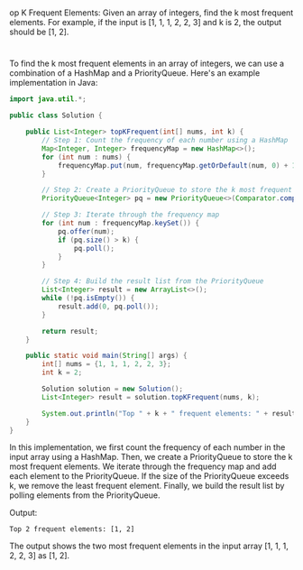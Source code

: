 #
op K Frequent Elements: Given an array of integers, find the k most frequent elements. For example, if the input is [1, 1, 1, 2, 2, 3] and k is 2, the output should be [1, 2].
#
To find the k most frequent elements in an array of integers, we can use a combination of a HashMap and a PriorityQueue. Here's an example implementation in Java:

```java
import java.util.*;

public class Solution {

    public List<Integer> topKFrequent(int[] nums, int k) {
        // Step 1: Count the frequency of each number using a HashMap
        Map<Integer, Integer> frequencyMap = new HashMap<>();
        for (int num : nums) {
            frequencyMap.put(num, frequencyMap.getOrDefault(num, 0) + 1);
        }

        // Step 2: Create a PriorityQueue to store the k most frequent elements
        PriorityQueue<Integer> pq = new PriorityQueue<>(Comparator.comparingInt(frequencyMap::get));

        // Step 3: Iterate through the frequency map
        for (int num : frequencyMap.keySet()) {
            pq.offer(num);
            if (pq.size() > k) {
                pq.poll();
            }
        }

        // Step 4: Build the result list from the PriorityQueue
        List<Integer> result = new ArrayList<>();
        while (!pq.isEmpty()) {
            result.add(0, pq.poll());
        }

        return result;
    }

    public static void main(String[] args) {
        int[] nums = {1, 1, 1, 2, 2, 3};
        int k = 2;

        Solution solution = new Solution();
        List<Integer> result = solution.topKFrequent(nums, k);

        System.out.println("Top " + k + " frequent elements: " + result);
    }
}
```

In this implementation, we first count the frequency of each number in the input array using a HashMap. Then, we create a PriorityQueue to store the k most frequent elements. We iterate through the frequency map and add each element to the PriorityQueue. If the size of the PriorityQueue exceeds k, we remove the least frequent element. Finally, we build the result list by polling elements from the PriorityQueue.

Output:
```
Top 2 frequent elements: [1, 2]
```

The output shows the two most frequent elements in the input array [1, 1, 1, 2, 2, 3] as [1, 2].
